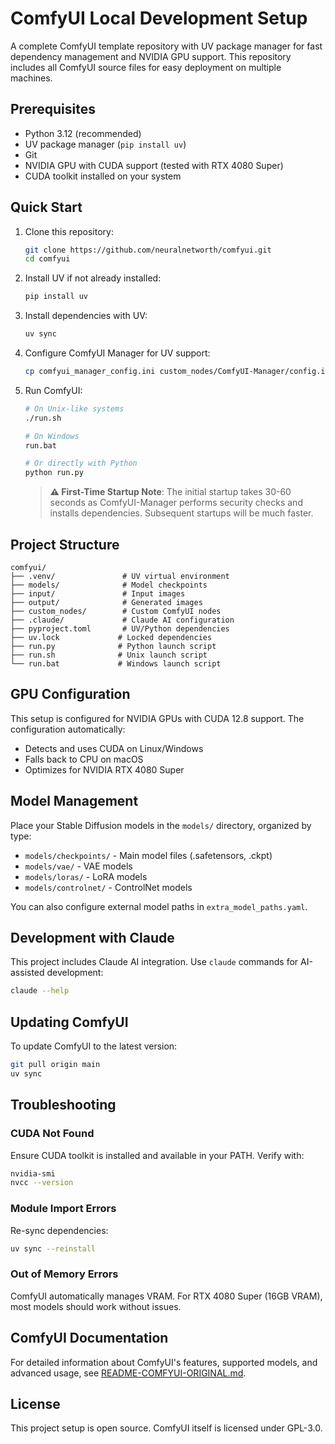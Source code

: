 # ComfyUI Local Development Setup

A complete ComfyUI template repository with UV package manager for fast dependency management and NVIDIA GPU support. This repository includes all ComfyUI source files for easy deployment on multiple machines.

## Prerequisites

- Python 3.12 (recommended)
- UV package manager (`pip install uv`)
- Git
- NVIDIA GPU with CUDA support (tested with RTX 4080 Super)
- CUDA toolkit installed on your system

## Quick Start

1. Clone this repository:
   ```bash
   git clone https://github.com/neuralnetworth/comfyui.git
   cd comfyui
   ```

2. Install UV if not already installed:
   ```bash
   pip install uv
   ```

3. Install dependencies with UV:
   ```bash
   uv sync
   ```

4. Configure ComfyUI Manager for UV support:
   ```bash
   cp comfyui_manager_config.ini custom_nodes/ComfyUI-Manager/config.ini
   ```

5. Run ComfyUI:
   ```bash
   # On Unix-like systems
   ./run.sh
   
   # On Windows
   run.bat
   
   # Or directly with Python
   python run.py
   ```
   
   > **⚠️ First-Time Startup Note**: The initial startup takes 30-60 seconds as ComfyUI-Manager performs security checks and installs dependencies. Subsequent startups will be much faster.

## Project Structure

```
comfyui/
├── .venv/               # UV virtual environment
├── models/              # Model checkpoints
├── input/               # Input images
├── output/              # Generated images
├── custom_nodes/        # Custom ComfyUI nodes
├── .claude/             # Claude AI configuration
├── pyproject.toml       # UV/Python dependencies
├── uv.lock             # Locked dependencies
├── run.py              # Python launch script
├── run.sh              # Unix launch script
└── run.bat             # Windows launch script
```

## GPU Configuration

This setup is configured for NVIDIA GPUs with CUDA 12.8 support. The configuration automatically:
- Detects and uses CUDA on Linux/Windows
- Falls back to CPU on macOS
- Optimizes for NVIDIA RTX 4080 Super

## Model Management

Place your Stable Diffusion models in the `models/` directory, organized by type:
- `models/checkpoints/` - Main model files (.safetensors, .ckpt)
- `models/vae/` - VAE models
- `models/loras/` - LoRA models
- `models/controlnet/` - ControlNet models

You can also configure external model paths in `extra_model_paths.yaml`.

## Development with Claude

This project includes Claude AI integration. Use `claude` commands for AI-assisted development:
```bash
claude --help
```

## Updating ComfyUI

To update ComfyUI to the latest version:
```bash
git pull origin main
uv sync
```

## Troubleshooting

### CUDA Not Found
Ensure CUDA toolkit is installed and available in your PATH. Verify with:
```bash
nvidia-smi
nvcc --version
```

### Module Import Errors
Re-sync dependencies:
```bash
uv sync --reinstall
```

### Out of Memory Errors
ComfyUI automatically manages VRAM. For RTX 4080 Super (16GB VRAM), most models should work without issues.

## ComfyUI Documentation

For detailed information about ComfyUI's features, supported models, and advanced usage, see [README-COMFYUI-ORIGINAL.md](README-COMFYUI-ORIGINAL.md).

## License

This project setup is open source. ComfyUI itself is licensed under GPL-3.0.